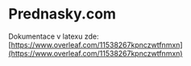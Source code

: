 # Prednasky.com

Dokumentace v latexu zde: [https://www.overleaf.com/11538267kpnczwtfnmxn](https://www.overleaf.com/11538267kpnczwtfnmxn)
